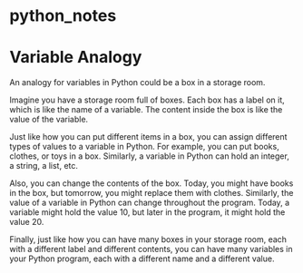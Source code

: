 # python_notes

# Variable Analogy

An analogy for variables in Python could be a box in a storage room.

Imagine you have a storage room full of boxes. Each box has a label on it, which is like the name of a variable. The content inside the box is like the value of the variable. 

Just like how you can put different items in a box, you can assign different types of values to a variable in Python. For example, you can put books, clothes, or toys in a box. Similarly, a variable in Python can hold an integer, a string, a list, etc.

Also, you can change the contents of the box. Today, you might have books in the box, but tomorrow, you might replace them with clothes. Similarly, the value of a variable in Python can change throughout the program. Today, a variable might hold the value 10, but later in the program, it might hold the value 20.

Finally, just like how you can have many boxes in your storage room, each with a different label and different contents, you can have many variables in your Python program, each with a different name and a different value.
